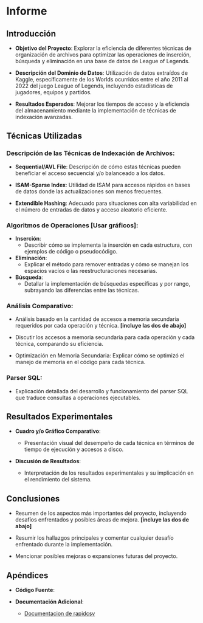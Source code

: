 # **Informe**

## **Introducción**

- **Objetivo del Proyecto**: Explorar la eficiencia de diferentes técnicas de organización de archivos para optimizar las operaciones de inserción, búsqueda y eliminación en una base de datos de League of Legends.
 
- **Descripción del Dominio de Datos**: Utilización de datos extraídos de Kaggle, específicamente de los Worlds ocurridos entre el año 2011 al 2022 del juego League of Legends, incluyendo estadísticas de jugadores, equipos y partidos.

- **Resultados Esperados**: Mejorar los tiempos de acceso y la eficiencia del almacenamiento mediante la implementación de técnicas de indexación avanzadas.

## **Técnicas Utilizadas**

### Descripción de las Técnicas de Indexación de Archivos:

- **Sequential/AVL File**: Descripción de cómo estas técnicas pueden beneficiar el acceso secuencial y/o balanceado a los datos.

- **ISAM-Sparse Index**: Utilidad de ISAM para accesos rápidos en bases de datos donde las actualizaciones son menos frecuentes.

- **Extendible Hashing**: Adecuado para situaciones con alta variabilidad en el número de entradas de datos y acceso aleatorio eficiente.

### Algoritmos de Operaciones [Usar gráficos]:

- **Inserción**:
  - Describir cómo se implementa la inserción en cada estructura, con ejemplos de código o pseudocódigo.
- **Eliminación**:
  - Explicar el método para remover entradas y cómo se manejan los espacios vacíos o las reestructuraciones necesarias.
- **Búsqueda**:
  - Detallar la implementación de búsquedas específicas y por rango, subrayando las diferencias entre las técnicas.

### Análisis Comparativo:

- Análisis basado en la cantidad de accesos a memoria secundaria requeridos por cada operación y técnica. **[incluye las dos de abajo]**

- Discutir los accesos a memoria secundaria para cada operación y cada técnica, comparando su eficiencia.

- Optimización en Memoria Secundaria: Explicar cómo se optimizó el manejo de memoria en el código para cada técnica.

### Parser SQL: 

- Explicación detallada del desarrollo y funcionamiento del parser SQL que traduce consultas a operaciones ejecutables.

## **Resultados Experimentales**

- **Cuadro y/o Gráfico Comparativo**:
  - Presentación visual del desempeño de cada técnica en términos de tiempo de ejecución y accesos a disco.

- **Discusión de Resultados**:
  - Interpretación de los resultados experimentales y su implicación en el rendimiento del sistema.

## **Conclusiones**

- Resumen de los aspectos más importantes del proyecto, incluyendo desafíos enfrentados y posibles áreas de mejora. **[incluye las dos de abajo]**

- Resumir los hallazgos principales y comentar cualquier desafío enfrentado durante la implementación.

- Mencionar posibles mejoras o expansiones futuras del proyecto.

## **Apéndices**

- **Código Fuente**:

- **Documentación Adicional**:
  - [Documentacion de rapidcsv](https://github.com/d99kris/rapidcsv)